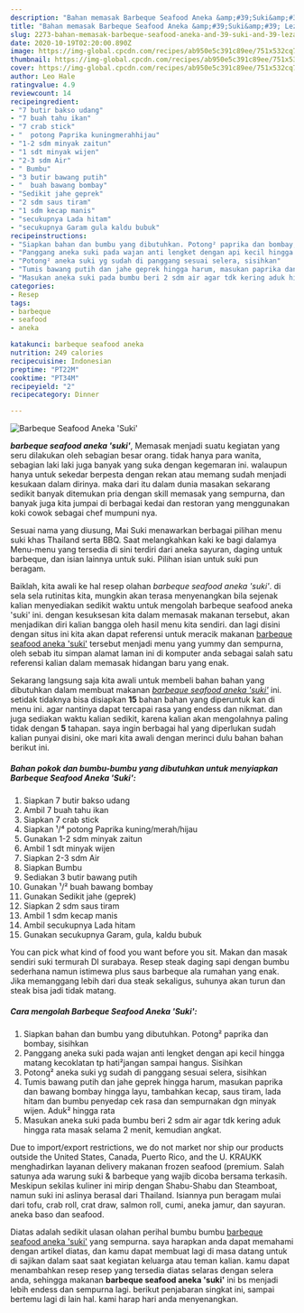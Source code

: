```yaml
---
description: "Bahan memasak Barbeque Seafood Aneka &amp;#39;Suki&amp;#39; Lezat"
title: "Bahan memasak Barbeque Seafood Aneka &amp;#39;Suki&amp;#39; Lezat"
slug: 2273-bahan-memasak-barbeque-seafood-aneka-and-39-suki-and-39-lezat
date: 2020-10-19T02:20:00.890Z
image: https://img-global.cpcdn.com/recipes/ab950e5c391c89ee/751x532cq70/barbeque-seafood-aneka-suki-foto-resep-utama.jpg
thumbnail: https://img-global.cpcdn.com/recipes/ab950e5c391c89ee/751x532cq70/barbeque-seafood-aneka-suki-foto-resep-utama.jpg
cover: https://img-global.cpcdn.com/recipes/ab950e5c391c89ee/751x532cq70/barbeque-seafood-aneka-suki-foto-resep-utama.jpg
author: Leo Hale
ratingvalue: 4.9
reviewcount: 14
recipeingredient:
- "7 butir bakso udang"
- "7 buah tahu ikan"
- "7 crab stick"
- "  potong Paprika kuningmerahhijau"
- "1-2 sdm minyak zaitun"
- "1 sdt minyak wijen"
- "2-3 sdm Air"
- " Bumbu"
- "3 butir bawang putih"
- "  buah bawang bombay"
- "Sedikit jahe geprek"
- "2 sdm saus tiram"
- "1 sdm kecap manis"
- "secukupnya Lada hitam"
- "secukupnya Garam gula kaldu bubuk"
recipeinstructions:
- "Siapkan bahan dan bumbu yang dibutuhkan. Potong² paprika dan bombay, sisihkan"
- "Panggang aneka suki pada wajan anti lengket dengan api kecil hingga matang kecoklatan tp hati²jangan sampai hangus. Sisihkan"
- "Potong² aneka suki yg sudah di panggang sesuai selera, sisihkan"
- "Tumis bawang putih dan jahe geprek hingga harum, masukan paprika dan bawang bombay hingga layu, tambahkan kecap, saus tiram, lada hitam dan bumbu penyedap cek rasa dan sempurnakan dgn minyak wijen. Aduk² hingga rata"
- "Masukan aneka suki pada bumbu beri 2 sdm air agar tdk kering aduk hingga rata masak selama 2 menit, kemudian angkat."
categories:
- Resep
tags:
- barbeque
- seafood
- aneka

katakunci: barbeque seafood aneka 
nutrition: 249 calories
recipecuisine: Indonesian
preptime: "PT22M"
cooktime: "PT34M"
recipeyield: "2"
recipecategory: Dinner

---
```



![Barbeque Seafood Aneka &#39;Suki&#39;](https://img-global.cpcdn.com/recipes/ab950e5c391c89ee/751x532cq70/barbeque-seafood-aneka-suki-foto-resep-utama.jpg)

<b><i>barbeque seafood aneka &#39;suki&#39;</i></b>, Memasak menjadi suatu kegiatan yang seru dilakukan oleh sebagian besar orang. tidak hanya para wanita, sebagian laki laki juga banyak yang suka dengan kegemaran ini. walaupun hanya untuk sekedar berpesta dengan rekan atau memang sudah menjadi kesukaan dalam dirinya. maka dari itu dalam dunia masakan sekarang sedikit banyak ditemukan pria dengan skill memasak yang sempurna, dan banyak juga kita jumpai di berbagai kedai dan restoran yang menggunakan koki cowok sebagai chef mumpuni nya.

Sesuai nama yang diusung, Mai Suki menawarkan berbagai pilihan menu suki khas Thailand serta BBQ. Saat melangkahkan kaki ke bagi dalamya Menu-menu yang tersedia di sini terdiri dari aneka sayuran, daging untuk barbeque, dan isian lainnya untuk suki. Pilihan isian untuk suki pun beragam.

Baiklah, kita awali ke hal resep olahan <i>barbeque seafood aneka &#39;suki&#39;</i>. di sela sela rutinitas kita, mungkin akan terasa menyenangkan bila sejenak kalian menyediakan sedikit waktu untuk mengolah barbeque seafood aneka &#39;suki&#39; ini. dengan kesuksesan kita dalam memasak makanan tersebut, akan menjadikan diri kalian bangga oleh hasil menu kita sendiri. dan lagi disini dengan situs ini kita akan dapat referensi untuk meracik makanan <u>barbeque seafood aneka &#39;suki&#39;</u> tersebut menjadi menu yang yummy dan sempurna, oleh sebab itu simpan alamat laman ini di komputer anda sebagai salah satu referensi kalian dalam memasak hidangan baru yang enak.


Sekarang langsung saja kita awali untuk membeli bahan bahan yang dibutuhkan dalam membuat makanan <u><i>barbeque seafood aneka &#39;suki&#39;</i></u> ini. setidak tidaknya bisa disiapkan <b>15</b> bahan bahan yang diperuntuk kan di menu ini. agar nantinya dapat tercapai rasa yang endess dan nikmat. dan juga sediakan waktu kalian sedikit, karena kalian akan mengolahnya paling tidak dengan <b>5</b> tahapan. saya ingin berbagai hal yang diperlukan sudah kalian punyai disini, oke mari kita awali dengan merinci dulu bahan bahan berikut ini.

<!--inarticleads1-->

##### Bahan pokok dan bumbu-bumbu yang dibutuhkan untuk menyiapkan Barbeque Seafood Aneka &#39;Suki&#39;:

1. Siapkan 7 butir bakso udang
1. Ambil 7 buah tahu ikan
1. Siapkan 7 crab stick
1. Siapkan  ¹/⁴ potong Paprika kuning/merah/hijau
1. Gunakan 1-2 sdm minyak zaitun
1. Ambil 1 sdt minyak wijen
1. Siapkan 2-3 sdm Air
1. Siapkan  Bumbu
1. Sediakan 3 butir bawang putih
1. Gunakan  ¹/² buah bawang bombay
1. Gunakan Sedikit jahe (geprek)
1. Siapkan 2 sdm saus tiram
1. Ambil 1 sdm kecap manis
1. Ambil secukupnya Lada hitam
1. Gunakan secukupnya Garam, gula, kaldu bubuk


You can pick what kind of food you want before you sit. Makan dan masak sendiri suki termurah DI surabaya. Resep steak daging sapi dengan bumbu sederhana namun istimewa plus saus barbeque ala rumahan yang enak. Jika memanggang lebih dari dua steak sekaligus, suhunya akan turun dan steak bisa jadi tidak matang. 

<!--inarticleads2-->

##### Cara mengolah Barbeque Seafood Aneka &#39;Suki&#39;:

1. Siapkan bahan dan bumbu yang dibutuhkan. Potong² paprika dan bombay, sisihkan
1. Panggang aneka suki pada wajan anti lengket dengan api kecil hingga matang kecoklatan tp hati²jangan sampai hangus. Sisihkan
1. Potong² aneka suki yg sudah di panggang sesuai selera, sisihkan
1. Tumis bawang putih dan jahe geprek hingga harum, masukan paprika dan bawang bombay hingga layu, tambahkan kecap, saus tiram, lada hitam dan bumbu penyedap cek rasa dan sempurnakan dgn minyak wijen. Aduk² hingga rata
1. Masukan aneka suki pada bumbu beri 2 sdm air agar tdk kering aduk hingga rata masak selama 2 menit, kemudian angkat.


Due to import/export restrictions, we do not market nor ship our products outside the United States, Canada, Puerto Rico, and the U. KRAUKK menghadirkan layanan delivery makanan frozen seafood (premium. Salah satunya ada warung suki &amp; barbeque yang wajib dicoba bersama terkasih. Meskipun sekilas kuliner ini mirip dengan Shabu-Shabu dan Steamboat, namun suki ini aslinya berasal dari Thailand. Isiannya pun beragam mulai dari tofu, crab roll, crat draw, salmon roll, cumi, aneka jamur, dan sayuran. aneka baso dan seafood. 

Diatas adalah sedikit ulasan olahan perihal bumbu bumbu <u>barbeque seafood aneka &#39;suki&#39;</u> yang sempurna. saya harapkan anda dapat memahami dengan artikel diatas, dan kamu dapat membuat lagi di masa datang untuk di sajikan dalam saat saat kegiatan keluarga atau teman kalian. kamu dapat menambahkan resep resep yang tersedia diatas selaras dengan selera anda, sehingga makanan <b>barbeque seafood aneka &#39;suki&#39;</b> ini bs menjadi lebih endess dan sempurna lagi. berikut penjabaran singkat ini, sampai bertemu lagi di lain hal. kami harap hari anda menyenangkan.
